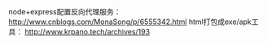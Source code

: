 node+express配置反向代理服务：http://www.cnblogs.com/MonaSong/p/6555342.html
html打包成exe/apk工具：
http://www.krpano.tech/archives/193